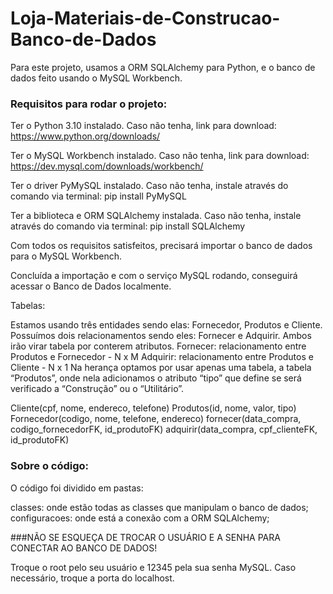 # Loja-Materiais-de-Construcao-Banco-de-Dados


Para este projeto, usamos a ORM SQLAlchemy para Python, e o banco de dados feito usando o MySQL Workbench.


### Requisitos para rodar o projeto:


Ter o Python 3.10 instalado. Caso não tenha, link para download:
https://www.python.org/downloads/

Ter o MySQL Workbench instalado. Caso não tenha, link para download:
https://dev.mysql.com/downloads/workbench/

Ter o driver PyMySQL instalado. Caso não tenha, instale através do comando via terminal:
pip install PyMySQL

Ter a biblioteca e ORM SQLAlchemy instalada. Caso não tenha, instale através do comando via terminal:
pip install SQLAlchemy

Com todos os requisitos satisfeitos, precisará importar o banco de dados para o MySQL Workbench.

Concluída a importação e com o serviço MySQL rodando, conseguirá acessar o Banco de Dados localmente.

Tabelas:

Estamos usando três entidades sendo elas: Fornecedor, Produtos e Cliente.
Possuímos dois relacionamentos sendo eles: Fornecer e Adquirir. Ambos irão virar tabela por conterem atributos.
Fornecer: relacionamento entre Produtos e Fornecedor - N x M
Adquirir: relacionamento entre Produtos e Cliente - N x 1
Na herança optamos por usar apenas uma tabela, a tabela “Produtos”, onde nela adicionamos o atributo “tipo” que define se será verificado a “Construção” ou o “Utilitário”.

Cliente(cpf, nome, endereco, telefone)
Produtos(id, nome, valor, tipo)
Fornecedor(codigo, nome, telefone, endereco)
fornecer(data_compra, codigo_fornecedorFK, id_produtoFK)
adquirir(data_compra, cpf_clienteFK, id_produtoFK)


### Sobre o código:

O código foi dividido em pastas:

classes: onde estão todas as classes que manipulam o banco de dados;
configuracoes: onde está a conexão com a ORM SQLAlchemy;

###NÃO SE ESQUEÇA DE TROCAR O USUÁRIO E A SENHA PARA CONECTAR AO BANCO DE DADOS!

Troque o root pelo seu usuário e 12345 pela sua senha MySQL.
Caso necessário, troque a porta do localhost.
